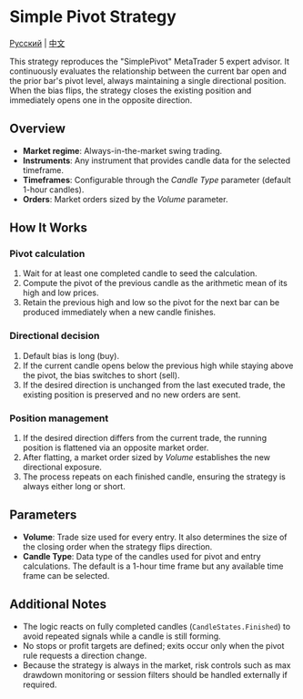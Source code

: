 # Simple Pivot Strategy
[Русский](README_ru.md) | [中文](README_cn.md)

This strategy reproduces the "SimplePivot" MetaTrader 5 expert advisor. It continuously evaluates the relationship between the
current bar open and the prior bar's pivot level, always maintaining a single directional position. When the bias flips, the
strategy closes the existing position and immediately opens one in the opposite direction.

## Overview

- **Market regime**: Always-in-the-market swing trading.
- **Instruments**: Any instrument that provides candle data for the selected timeframe.
- **Timeframes**: Configurable through the *Candle Type* parameter (default 1-hour candles).
- **Orders**: Market orders sized by the *Volume* parameter.

## How It Works

### Pivot calculation

1. Wait for at least one completed candle to seed the calculation.
2. Compute the pivot of the previous candle as the arithmetic mean of its high and low prices.
3. Retain the previous high and low so the pivot for the next bar can be produced immediately when a new candle finishes.

### Directional decision

1. Default bias is long (buy).
2. If the current candle opens below the previous high while staying above the pivot, the bias switches to short (sell).
3. If the desired direction is unchanged from the last executed trade, the existing position is preserved and no new orders are
   sent.

### Position management

1. If the desired direction differs from the current trade, the running position is flattened via an opposite market order.
2. After flatting, a market order sized by *Volume* establishes the new directional exposure.
3. The process repeats on each finished candle, ensuring the strategy is always either long or short.

## Parameters

- **Volume**: Trade size used for every entry. It also determines the size of the closing order when the strategy flips
  direction.
- **Candle Type**: Data type of the candles used for pivot and entry calculations. The default is a 1-hour time frame but any
  available time frame can be selected.

## Additional Notes

- The logic reacts on fully completed candles (`CandleStates.Finished`) to avoid repeated signals while a candle is still
  forming.
- No stops or profit targets are defined; exits occur only when the pivot rule requests a direction change.
- Because the strategy is always in the market, risk controls such as max drawdown monitoring or session filters should be
  handled externally if required.
